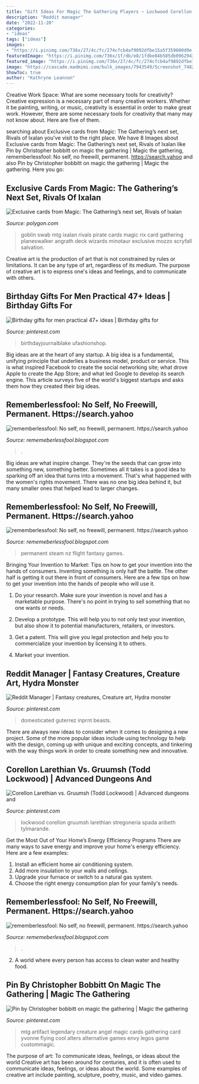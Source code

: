```yaml
---
title: "Gift Ideas For Magic The Gathering Players ~ Lockwood Corellon Gruumsh Larethian Stregoneria Spada Aribeth Tylmarande"
description: "Reddit manager"
date: "2022-11-20"
categories:
- "ideas"
tags: ["ideas"]
images:
- "https://i.pinimg.com/736x/27/4c/fc/274cfcb4af9892dfbe15a5f359600d9e.jpg"
featuredImage: "https://i.pinimg.com/736x/1f/db/e8/1fdbe84b585db096294356a38112a61b.jpg"
featured_image: "https://i.pinimg.com/736x/27/4c/fc/274cfcb4af9892dfbe15a5f359600d9e.jpg"
image: "https://cascade.madmimi.com/bulk_images/7943549/Screenshot_74820191104-31990-16qozv2.jpg?1572872561"
ShowToc: true
author: "Kathryne Leannon"
---
```



Creative Work Space: What are some necessary tools for creativity?
Creative expression is a necessary part of many creative workers. Whether it be painting, writing, or music, creativity is essential in order to make great work. However, there are some necessary tools for creativity that many may not know about. Here are five of them.

	

		
searching about Exclusive cards from Magic: The Gathering’s next set, Rivals of Ixalan you've visit to the right place. We have 8 Images about Exclusive cards from Magic: The Gathering’s next set, Rivals of Ixalan like Pin by Christopher bobbitt on magic the gathering | Magic the gathering, rememberlessfool: No self, no freewill, permanent. https://search.yahoo and also Pin by Christopher bobbitt on magic the gathering | Magic the gathering. Here you go:
		
    
## Exclusive Cards From Magic: The Gathering’s Next Set, Rivals Of Ixalan

<img loading=lazy src="https://cdn.vox-cdn.com/thumbor/XirRCxbC4w6qQQ-LzWKcU9ieL6g=/0x0:744x1039/1200x0/filters:focal(0x0:744x1039)/cdn.vox-cdn.com/uploads/chorus_asset/file/9815075/Swab_Goblin.png" onerror="this.onerror=null;this.src='https://tse4.mm.bing.net/th?id=OIP.0X3oCifKQ5Qy4p1ZMrhuUgHaKW&amp;pid=15.1';" alt="Exclusive cards from Magic: The Gathering’s next set, Rivals of Ixalan">

_Source: polygon.com_

>goblin swab mtg ixalan rivals pirate cards magic rix card gathering planeswalker angrath deck wizards minotaur exclusive mozzo scryfall salvation. 

	

Creative art is the production of art that is not constrained by rules or limitations. It can be any type of art, regardless of its medium. The purpose of creative art is to express one's ideas and feelings, and to communicate with others.

    
## Birthday Gifts For Men Practical 47+ Ideas | Birthday Gifts For

<img loading=lazy src="https://i.pinimg.com/736x/1f/db/e8/1fdbe84b585db096294356a38112a61b.jpg" onerror="this.onerror=null;this.src='https://tse4.mm.bing.net/th?id=OIP.qptsfm8ko0sZGm9Qzgzw6gAAAA&amp;pid=15.1';" alt="Birthday gifts for men practical 47+ ideas | Birthday gifts for">

_Source: pinterest.com_

>birthdayjournalblake ufashionshop. 

	

Big ideas are at the heart of any startup. A big idea is a fundamental, unifying principle that underlies a business model, product or service. This is what inspired Facebook to create the social networking site; what drove Apple to create the App Store; and what led Google to develop its search engine. This article surveys five of the world's biggest startups and asks them how they created their big ideas.

    
## Rememberlessfool: No Self, No Freewill, Permanent. Https://search.yahoo

<img loading=lazy src="https://1.bp.blogspot.com/-kD9blTUGg7c/Xg_IRW3X64I/AAAAAAAAb3M/xNWVzhACMyEsRLNBOuSSHy6NsadUS5eBgCLcBGAsYHQ/s320/Untitled118.png" onerror="this.onerror=null;this.src='https://tse4.mm.bing.net/th?id=OIP.WSGk2hX616b_zEqV-wasyAAAAA&amp;pid=15.1';" alt="rememberlessfool: No self, no freewill, permanent. https://search.yahoo">

_Source: rememeberlessfool.blogspot.com_

>. 

	

Big ideas are what inspire change. They're the seeds that can grow into something new, something better. Sometimes all it takes is a good idea to sparking off an idea that turns into a movement. That's what happened with the women's rights movement. There was no one big idea behind it, but many smaller ones that helped lead to larger changes.

    
## Rememberlessfool: No Self, No Freewill, Permanent. Https://search.yahoo

<img loading=lazy src="https://cascade.madmimi.com/bulk_images/7943549/Screenshot_74820191104-31990-16qozv2.jpg?1572872561" onerror="this.onerror=null;this.src='https://tse1.mm.bing.net/th?id=OIP._gEZMh7MMZmx3x_szuaTlwHaEl&amp;pid=15.1';" alt="rememberlessfool: No self, no freewill, permanent. https://search.yahoo">

_Source: rememeberlessfool.blogspot.com_

>permanent steam nz flight fantasy games. 

	

Bringing Your Invention to Market: Tips on how to get your invention into the hands of consumers.
Inventing something is only half the battle. The other half is getting it out there in front of consumers. Here are a few tips on how to get your invention into the hands of people who will use it.
1. Do your research. Make sure your invention is novel and has a marketable purpose. There's no point in trying to sell something that no one wants or needs.

2. Develop a prototype. This will help you to not only test your invention, but also show it to potential manufacturers, retailers, or investors.

3. Get a patent. This will give you legal protection and help you to commercialize your invention by licensing it to others.

4. Market your invention.

    
## Reddit Manager | Fantasy Creatures, Creature Art, Hydra Monster

<img loading=lazy src="https://i.pinimg.com/736x/27/4c/fc/274cfcb4af9892dfbe15a5f359600d9e.jpg" onerror="this.onerror=null;this.src='https://tse1.mm.bing.net/th?id=OIP.69KV9r_Pni23ucTCbu4p6wHaFl&amp;pid=15.1';" alt="Reddit Manager | Fantasy creatures, Creature art, Hydra monster">

_Source: pinterest.com_

>domesticated guterrez inprnt beasts. 

	

There are always new ideas to consider when it comes to designing a new project. Some of the more popular ideas include using technology to help with the design, coming up with unique and exciting concepts, and tinkering with the way things work in order to create something new and innovative.

    
## Corellon Larethian Vs. Gruumsh (Todd Lockwood) | Advanced Dungeons And

<img loading=lazy src="https://i.pinimg.com/736x/35/ff/18/35ff18553bdde2cd1d379ff6f0b4638d--fantasy-art-gaming.jpg" onerror="this.onerror=null;this.src='https://tse3.mm.bing.net/th?id=OIP.Rg1DpzeQPdjDRYwSLNaMfgHaKZ&amp;pid=15.1';" alt="Corellon Larethian vs. Gruumsh (Todd Lockwood) | Advanced dungeons and">

_Source: pinterest.com_

>lockwood corellon gruumsh larethian stregoneria spada aribeth tylmarande. 

	

Get the Most Out of Your Home’s Energy Efficiency Programs
There are many ways to save energy and improve your home's energy efficiency. Here are a few examples:
1. Install an efficient home air conditioning system.
2. Add more insulation to your walls and ceilings.
3. Upgrade your furnace or switch to a natural gas system.
4. Choose the right energy consumption plan for your family's needs.

    
## Rememberlessfool: No Self, No Freewill, Permanent. Https://search.yahoo

<img loading=lazy src="https://1.bp.blogspot.com/-jFSnYDXXl5k/YMepOolLx-I/AAAAAAAAihE/3A2PEZTT7mE6qlXQnIdSnmQDTpzQiZ9OACLcBGAsYHQ/s320/15726345430935535616_20210608202334_1.png" onerror="this.onerror=null;this.src='https://tse2.mm.bing.net/th?id=OIP.JZyl2kPY5Poa5PNq2toRAQAAAA&amp;pid=15.1';" alt="rememberlessfool: No self, no freewill, permanent. https://search.yahoo">

_Source: rememeberlessfool.blogspot.com_

>. 

	

2. A world where every person has access to clean water and healthy food. 

    
## Pin By Christopher Bobbitt On Magic The Gathering | Magic The Gathering

<img loading=lazy src="https://i.pinimg.com/736x/38/fc/75/38fc7580ff23945e17ca15d3076bfd4c.jpg" onerror="this.onerror=null;this.src='https://tse1.mm.bing.net/th?id=OIP.ym9UoInOcD2GTx4ZLXgIJwHaKW&amp;pid=15.1';" alt="Pin by Christopher bobbitt on magic the gathering | Magic the gathering">

_Source: pinterest.com_

>mtg artifact legendary creature angel magic cards gathering card yvonne flying cool alters alternative games envy legos game custommagic. 

	

The purpose of art: To communicate ideas, feelings, or ideas about the world
Creative art has been around for centuries, and it is often used to communicate ideas, feelings, or ideas about the world. Some examples of creative art include painting, sculpture, poetry, music, and video games.

